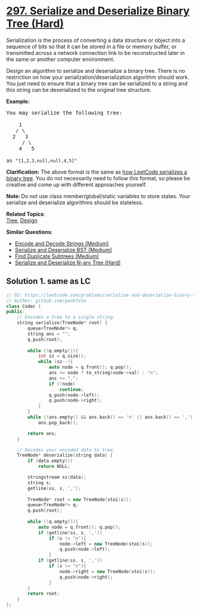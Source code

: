 # [297. Serialize and Deserialize Binary Tree (Hard)](https://leetcode.com/problems/serialize-and-deserialize-binary-tree/)

<p>Serialization is the process of converting a data structure or object into a sequence of bits so that it can be stored in a file or memory buffer, or transmitted across a network connection link to be reconstructed later in the same or another computer environment.</p>

<p>Design an algorithm to serialize and deserialize a binary tree. There is no restriction on how your serialization/deserialization algorithm should work. You just need to ensure that a binary tree can be serialized to a string and this string can be deserialized to the original tree structure.</p>

<p><strong>Example:&nbsp;</strong></p>

<pre>You may serialize the following tree:

    1
   / \
  2   3
     / \
    4   5

as <code>"[1,2,3,null,null,4,5]"</code>
</pre>

<p><strong>Clarification:</strong> The above format is the same as <a href="/faq/#binary-tree">how LeetCode serializes a binary tree</a>. You do not necessarily need to follow this format, so please be creative and come up with different approaches yourself.</p>

<p><strong>Note:&nbsp;</strong>Do not use class member/global/static variables to store states. Your serialize and deserialize algorithms should be stateless.</p>


**Related Topics**:  
[Tree](https://leetcode.com/tag/tree/), [Design](https://leetcode.com/tag/design/)

**Similar Questions**:
* [Encode and Decode Strings (Medium)](https://leetcode.com/problems/encode-and-decode-strings/)
* [Serialize and Deserialize BST (Medium)](https://leetcode.com/problems/serialize-and-deserialize-bst/)
* [Find Duplicate Subtrees (Medium)](https://leetcode.com/problems/find-duplicate-subtrees/)
* [Serialize and Deserialize N-ary Tree (Hard)](https://leetcode.com/problems/serialize-and-deserialize-n-ary-tree/)

## Solution 1. same as LC 


```cpp
// OJ: https://leetcode.com/problems/serialize-and-deserialize-binary-tree/
// Author: github.com/punkfulw
class Codec {
public:
    // Encodes a tree to a single string.
    string serialize(TreeNode* root) {
        queue<TreeNode*> q;
        string ans = "";
        q.push(root);
        
        while (!q.empty()){
            int sz = q.size();
            while (sz--){
                auto node = q.front(); q.pop();
                ans += node ? to_string(node->val) : "n";
                ans += ",";
                if (!node)
                    continue;
                q.push(node->left);
                q.push(node->right);
            }
        }
        while (!ans.empty() && ans.back() == 'n' || ans.back() == ',')
            ans.pop_back();

        return ans;
    }

    // Decodes your encoded data to tree.
    TreeNode* deserialize(string data) {
        if (data.empty())
            return NULL;

        stringstream ss(data);
        string s;
        getline(ss, s, ',');
        
        TreeNode* root = new TreeNode(stoi(s));
        queue<TreeNode*> q;
        q.push(root);
        
        while (!q.empty()){
            auto node = q.front(); q.pop();
            if (getline(ss, s, ','))
                if (s != "n"){
                    node->left = new TreeNode(stoi(s));
                    q.push(node->left);
                }
            if (getline(ss, s, ','))
                if (s != "n"){
                    node->right = new TreeNode(stoi(s));
                    q.push(node->right);
                }
        }
        return root;
    }
};

```

